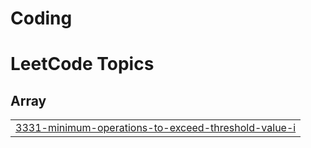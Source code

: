 # Coding
<!---LeetCode Topics Start-->
# LeetCode Topics
## Array
|  |
| ------- |
| [3331-minimum-operations-to-exceed-threshold-value-i](https://github.com/madhusree-1/Coding/tree/master/3331-minimum-operations-to-exceed-threshold-value-i) |
<!---LeetCode Topics End-->